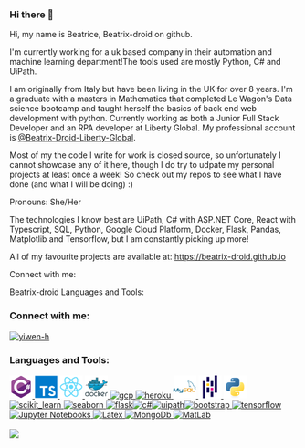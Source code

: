 ### Hi there 👋
Hi, my name is Beatrice, Beatrix-droid on github.

I'm currently working for a uk based company in their automation and machine learning department!The tools used are mostly Python, C# and UiPath.


I am originally from Italy but have been living in the UK for over 8 years.
I'm a graduate with a masters in Mathematics that completed Le Wagon's Data science bootcamp and taught herself the basics of back end
web development with python.
Currently working as both a Junior Full Stack Developer and an RPA developer at Liberty Global. My professional account is [@Beatrix-Droid-Liberty-Global](https://www.github.com/Beatrix-Droid-Liberty-Global).

Most of my the code I write for work is closed source, so unfortunately I cannot showcase any of it here, though I do try to udpate my personal projects at least once a week! So check out my repos to see what I have done (and what I will be doing) :)

Pronouns: She/Her

The technologies I know best are UiPath, C# with ASP.NET Core, React with Typescript, SQL, Python, Google Cloud Platform, Docker, Flask, Pandas, Matplotlib and Tensorflow, but I am constantly picking up more!

All of my favourite projects are available at: https://beatrix-droid.github.io



Connect with me:

Beatrix-droid
Languages and Tools:

<h3 align="left">Connect with me:</h3>
<p align="left">

<a href="https://www.linkedin.com/in/beatrice-federici-0b89431a3/" target="blank"><img align="center" src="https://raw.githubusercontent.com/rahuldkjain/github-profile-readme-generator/master/src/images/icons/Social/linked-in-alt.svg" alt="yiwen-h" height="30" width="40" /></a>
</p>

<h3 align="left">Languages and Tools:</h3>
<p align="left"> <a href="https://www.docker.com/" target="_blank" rel="noreferrer"> 

<img src="https://github.com/devicons/devicon/blob/master/icons/csharp/csharp-original.svg" alt="csharp" width="40" height="40"/>
<img src="https://github.com/devicons/devicon/blob/master/icons/typescript/typescript-original.svg" alt="typescript" width="40" height="40"/>
  <img src="https://github.com/devicons/devicon/blob/master/icons/react/react-original.svg" alt="react" width="40" height="40"/>
    <img src="https://raw.githubusercontent.com/devicons/devicon/master/icons/docker/docker-original-wordmark.svg" alt="docker" width="40" height="40"/> 
  </a> <a href="https://cloud.google.com" target="_blank" rel="noreferrer"> <img src="https://www.vectorlogo.zone/logos/google_cloud/google_cloud-icon.svg" alt="gcp" width="40" height="40"/> </a> <a href="https://heroku.com" target="_blank" rel="noreferrer"> <img src="https://www.vectorlogo.zone/logos/heroku/heroku-icon.svg" alt="heroku" width="40" height="40"/> </a> <a href="https://www.mysql.com/" target="_blank" rel="noreferrer"> <img src="https://raw.githubusercontent.com/devicons/devicon/master/icons/mysql/mysql-original-wordmark.svg" alt="mysql" width="40" height="40"/> </a> <a href="https://pandas.pydata.org/" target="_blank" rel="noreferrer"> <img src="https://raw.githubusercontent.com/devicons/devicon/2ae2a900d2f041da66e950e4d48052658d850630/icons/pandas/pandas-original.svg" alt="pandas" width="40" height="40"/> </a> <a href="https://www.python.org" target="_blank" rel="noreferrer"> <img src="https://raw.githubusercontent.com/devicons/devicon/master/icons/python/python-original.svg" alt="python" width="40" height="40"/> </a> <a href="https://scikit-learn.org/" target="_blank" rel="noreferrer"> <img src="https://upload.wikimedia.org/wikipedia/commons/0/05/Scikit_learn_logo_small.svg" alt="scikit_learn" width="40" height="40"/> </a> <a href="https://seaborn.pydata.org/" target="_blank" rel="noreferrer"> <img src="https://seaborn.pydata.org/_images/logo-mark-lightbg.svg" alt="seaborn" width="40" height="40"/> </a><a href="https://flask.palletsprojects.com/en/2.0.x/" target="_blank"><img src="https://www.pngfind.com/pngs/m/128-1286693_flask-framework-logo-svg-hd-png-download.png" alt="flask" width="40" height="40"/></a><a href="https://learn.microsoft.com/en-us/dotnet/csharp/" target="_blank"><img src="https://external-content.duckduckgo.com/iu/?u=https%3A%2F%2Ftse1.mm.bing.net%2Fth%3Fid%3DOIP.bu2Qea4bfAcVPRyUefowAwAAAA%26pid%3DApi&f=1&ipt=09c84685e3c08489ea22c09625b0b231b94e776d23be2cdeab2216d2397315b4&ipo=images" alt="c#" width="40" height="40"/></a><a href="https://www.uipath.com/" target="_blank"><img src="https://external-content.duckduckgo.com/iu/?u=https%3A%2F%2Ftse1.mm.bing.net%2Fth%3Fid%3DOIP.AaZlF9dsTLwkzXQicoOc9QHaHa%26pid%3DApi&f=1&ipt=89c8ce32fb4b6a2f4621d1aa05d6205b6a7fc758bb4afd4b721c12de587c054c&ipo=images" alt="uipath" width="40" height="40"/></a><a href="https://getbootstrap.com/docs/5.1/getting-started/introduction/" target="_blank"><img src="https://pluspng.com/img-png/bootstrap-png-bootstrap-512.png" alt="bootstrap" width="40" height="40"/></a><a href="https://www.tensorflow.org" target="_blank" rel="noreferrer"> <img src="https://www.vectorlogo.zone/logos/tensorflow/tensorflow-icon.svg" alt="tensorflow" width="40" height="40"/> </a>
<a href="https://jupyter.org/" target="_blank" rel="noreferrer"> <img src="https://miro.medium.com/max/346/0*I3hkRieQ6B3qwwhy." alt="Jupyter Notebooks" width="40" height="40"/> </a>
  <a href="https://www.latex-project.org/" target="_blank" rel="noreferrer"> <img src="https://www.vector-logo.net/logo_preview/eps/l/Latex(137).png" alt="Latex" width="40" height="40"/> </a>
   <a href="https://www.mongodb.com/" target="_blank" rel="noreferrer"> <img src="https://pluspng.com/img-png/logo-mongodb-png-mongo-db-badge-sticker-600.png" alt="MongoDb" width="40" height="40"/> </a>
   <a href="https://uk.mathworks.com/products/matlab.html" target="_blank" rel="noreferrer"> <img src="http://matlab.enge.vt.edu/Images/MATLAB.png" alt="MatLab" width="40" height="40"/> </a>
  
  
<br>
<br>

  <img src="https://github-readme-stats.vercel.app/api?username=Beatrix-droid&show_icons=true" />  
    
</p>
